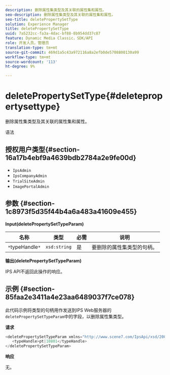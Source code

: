 ```yaml
---
description: 删除属性集类型及其关联的属性集和属性。
seo-description: 删除属性集类型及其关联的属性集和属性。
seo-title: deletePropertySetType
solution: Experience Manager
title: deletePropertySetType
uuid: 7a5232cc-fa3a-4dac-bf88-8b954dd37c87
feature: Dynamic Media Classic，SDK/API
role: 开发人员，管理员
translation-type: tm+mt
source-git-commit: 469d1a5c43a972116a8a2efb0de5708800130a99
workflow-type: tm+mt
source-wordcount: '113'
ht-degree: 9%

---
```



# deletePropertySetType{#deletepropertysettype}

删除属性集类型及其关联的属性集和属性。

语法

## 授权用户类型{#section-16a17b4ebf9a4639bdb2784a2e9fe00d}

* `IpsAdmin`
* `IpsCompanyAdmin`
* `TrialSiteAdmin`
* `ImagePortalAdmin`

## 参数 {#section-1c8973f5d35f44b4a6a483a41609e455}

**Input(deletePropertySetTypeParam)**

| 名称 | 类型 | 必需 | 说明 |
|---|---|---|---|
| `*`typeHandle`*` | `xsd:string` | 是 | 要删除的属性集类型的句柄。 |

**输出(deletePropertySetTypeParam)**

IPS API不返回此操作的响应。

## 示例 {#section-85faa2e3411a4e23aa6489037f7ce078}

此代码示例将类型的句柄用作发送到IPS Web服务器的`deletePropertySetTypeParam`中的字段，以删除属性集类型。

**请求**

```java
<deletePropertySetTypeParam xmlns="http://www.scene7.com/IpsApi/xsd/2008-01-15">
   <typeHandle>pt|10801</typeHandle>
</deletePropertySetTypeParam>
```

**响应**

无。
